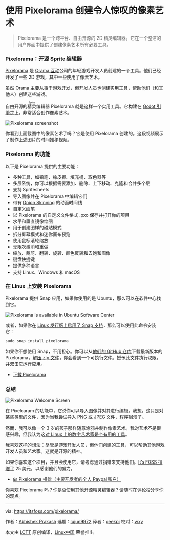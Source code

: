 [#]: collector: (lujun9972)
[#]: translator: (geekpi)
[#]: reviewer: (wxy)
[#]: publisher: ( )
[#]: url: ( )
[#]: subject: (Create Stunning Pixel Art With Free and Open Source Editor Pixelorama)
[#]: via: (https://itsfoss.com/pixelorama/)
[#]: author: (Abhishek Prakash https://itsfoss.com/author/abhishek/)

使用 Pixelorama 创建令人惊叹的像素艺术
======

> Pixelorama 是一个跨平台、自由开源的 2D 精灵编辑器。它在一个整洁的用户界面中提供了创建像素艺术所有必要工具。

### Pixelorama：开源 Sprite 编辑器

[Pixelorama][1] 是 [Orama 互动][2]公司的年轻游戏开发人员创建的一个工具。他们已经开发了一些 2D 游戏，其中一些使用了像素艺术。

虽然 Orama 主要从事于游戏开发，但开发人员也创建实用工具，帮助他们（和其他人）创建这些游戏。

自由开源的<ruby>精灵<rt>Sprite</rt></ruby>编辑器 Pixelorama 就是这样一个实用工具。它构建在 [Godot 引擎][3]之上，非常适合创作像素艺术。

![Pixelorama screenshot][4]

你看到上面截图中的像素艺术了吗？它是使用 Pixelorama 创建的。这段视频展示了制作上述图片的时间推移视频。

### Pixelorama 的功能

以下是 Pixelorama 提供的主要功能：

  * 多种工具，如铅笔、橡皮擦、填充桶、取色器等
  * 多层系统，你可以根据需要添加、删除、上下移动、克隆和合并多个层
  * 支持 Spritesheets
  * 导入图像并在 Pixelorama 中编辑它们
  * 带有 [Onion Skinning][5] 的动画时间线
  * 自定义画笔
  * 以 Pixelorama 的自定义文件格式 .pxo 保存并打开你的项目
  * 水平和垂直镜像绘图
  * 用于创建图样的磁贴模式
  * 拆分屏幕模式和迷你画布预览
  * 使用鼠标滚轮缩放
  * 无限次撤消和重做
  * 缩放、裁剪、翻转、旋转、颜色反转和去饱和图像
  * 键盘快捷键
  * 提供多种语言
  * 支持 Linux、Windows 和 macOS

### 在 Linux 上安装 Pixelorama

Pixelorama 提供 Snap 应用，如果你使用的是 Ubuntu，那么可以在软件中心找到它。

![Pixelorama is available in Ubuntu Software Center][6]

或者，如果你在 [Linux 发行版上启用了 Snap 支持][7]，那么可以使用此命令安装它：

```
sudo snap install pixelorama
```

如果你不想使用 Snap，不用担心。你可以从[他们的 GitHub 仓库][8]下载最新版本的 Pixelorama，[解压 zip 文件][9]，你会看到一个可执行文件。授予此文件执行权限，并双击它运行应用。

- [下载 Pixelorama][10]

### 总结

![Pixelorama Welcome Screen][11]

在 Pixeloaram 的功能中，它说你可以导入图像并对其进行编辑。我想，这只是对某些类型的文件，因为当我尝试导入 PNG 或 JPEG 文件，程序崩溃了。

然而，我可以像一个 3 岁的孩子那样随意涂鸦并制作像素艺术。我对艺术不是很感兴趣，但我认为这[对 Linux 上的数字艺术家是个有用的工具][12]。

我喜欢这样的想法：尽管是游戏开发人员，但他们创建的工具，可以帮助其他游戏开发人员和艺术家。这就是开源的精神。

如果你喜欢这个项目，并且会使用它，请考虑通过捐赠来支持他们。[It’s FOSS 捐赠了][13] 25 美元，以感谢他们的努力。

- [向 Pixelorama 捐赠（主要开发者的个人 Paypal 账户）][14]

你喜欢 Pixelorama 吗？你是否使用其他开源精灵编辑器？请随时在评论栏分享你的观点。

--------------------------------------------------------------------------------
via: https://itsfoss.com/pixelorama/

作者：[Abhishek Prakash][a]
选题：[lujun9972][b]
译者：[geekpi](https://github.com/geekpi)
校对：[wxy](https://github.com/wxy)

本文由 [LCTT](https://github.com/LCTT/TranslateProject) 原创编译，[Linux中国](https://linux.cn/) 荣誉推出

[a]: https://itsfoss.com/author/abhishek/
[b]: https://github.com/lujun9972
[1]: https://www.orama-interactive.com/pixelorama
[2]: https://www.orama-interactive.com/
[3]: https://godotengine.org/
[4]: https://i1.wp.com/itsfoss.com/wp-content/uploads/2020/03/pixelorama-v6.jpg?ssl=1
[5]: https://en.wikipedia.org/wiki/Onion_skinning
[6]: https://i0.wp.com/itsfoss.com/wp-content/uploads/2020/03/pixelorama-ubuntu-software-center.jpg?ssl=1
[7]: https://itsfoss.com/install-snap-linux/
[8]: https://github.com/Orama-Interactive/Pixelorama
[9]: https://itsfoss.com/unzip-linux/
[10]: https://github.com/Orama-Interactive/Pixelorama/releases
[11]: https://i1.wp.com/itsfoss.com/wp-content/uploads/2020/03/pixelorama.jpg?ssl=1
[12]: https://itsfoss.com/best-linux-graphic-design-software/
[13]: https://itsfoss.com/donations-foss/
[14]: https://www.paypal.me/erevos
